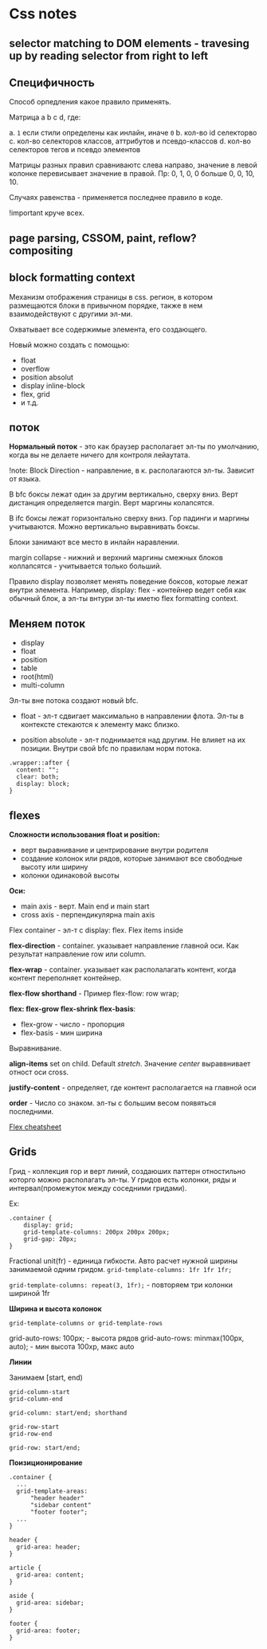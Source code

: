 # Css notes

## selector matching to DOM elements - travesing up by reading selector from right to left

## Специфичность

Способ орпедления какое правило применять. 

Матрица a b c d, где:

a. `1` если стили определены как инлайн, иначе `0`
b. кол-во id селекторво
c. кол-во селекторов классов, аттрибутов и псевдо-классов
d. кол-во селекторов тегов и псевдо элементов

Матрицы разных правил сравниваютс слева направо, значение в левой колонке перевисывает значение в правой. Пр: 0, 1, 0, 0 больше 0, 0, 10, 10.

Случаях равенства - применяется последнее правило в коде.

!important круче всех.

## page parsing, CSSOM, paint, reflow? compositing

## block formatting context

Механизм отображения страницы в css. регион, в котором размещаются блоки в привычном порядке, также в нем взаимодействуют с другими эл-ми.

Охватывает все содержимые элемента, его создающего.

Новый можно создать с помощью:
- float
- overflow
- position absolut
- display inline-block
- flex, grid
- и т.д.

## поток

**Нормальный поток** - это как браузер располагает эл-ты по умолчанию, когда вы не делаете ничего для контроля лейаутата.

!note: Block Direction - направление, в к. располагаются эл-ты. Зависит от языка.

В bfc боксы лежат один за другим вертикально, сверху вниз. Верт дистанция определяется margin. Верт маргины колапсятся.

В ifc боксы лежат горизонтально сверху вниз. Гор падинги и маргины учитываются. Можно вертикально выравнивать боксы.

Блоки занимают все место в инлайн наравлении. 

margin collapse - нижний и верхний маргины смежных блоков коллапсятся - учитывается только больший.

Правило display позволяет менять поведение боксов, которые лежат внутри элемента. Например, display: flex - контейнер ведет себя как обычный блок, а эл-ты внтури эл-ты иметю flex formatting  context.

## Меняем поток

- display
- float
- position
- table
- root(html)
- multi-column

Эл-ты вне потока создают новый bfc.

- float - эл-т сдвигает максимально в направлении флота.  Эл-ты в контексте стекаются к элементу макс близко.

- position absolute - эл-т поднимается над другим. Не влияет на их позиции. Внутри свой bfc по правилам норм потока.

```
.wrapper::after {
  content: "";
  clear: both;
  display: block;
}
```
 
## flexes

**Сложности использования float и position:**

- верт выравнивание и центрирование внутри родителя
- создание колонок или рядов, которые занимают все свободные высоту или ширину
- колонки одинаковой высоты

**Оси:**
- main axis - верт. Main end и main start
- cross axis - перпендикулярна main axis

Flex container - эл-т c display: flex. Flex items inside

**flex-direction** - container. указывает направление главной оси. Как результат направление row или column.

**flex-wrap** -  container. указывает как располалагать контент, когда контент переполняет контейнер.

**flex-flow shorthand**  - Пример flex-flow: row wrap;

**flex: flex-grow flex-shrink flex-basis**:
- flex-grow - число - пропорция
- flex-basis - мин ширина

Выравнивание.

**align-items** set on child. Default *stretch*. Значение *center* выраввнивает отност оси cross.

**justify-content** - определяет, где контент располагается на главной оси

**order** - Число со знаком. эл-ты с большим весом появяться последними.

[Flex cheatsheet](http://yoksel.github.io/flex-cheatsheet)

## Grids

Грид - коллекция гор и верт линий, создаюших паттерн отностильно которго можно располагать эл-ты. У гридов есть колонки, ряды и интервал(промежуток между соседними гридами).

Ex:

```
.container {
    display: grid;
    grid-template-columns: 200px 200px 200px;
    grid-gap: 20px;
}
```

Fractional unit(fr) - единица гибкости. Авто расчет нужной ширины занимаемой одним гридом.
`grid-template-columns: 1fr 1fr 1fr;`

`grid-template-columns: repeat(3, 1fr);` - повторяем три колонки шириной 1fr

**Ширина и высота колонок** 

`grid-template-columns or grid-template-rows`

grid-auto-rows: 100px; - высота рядов
grid-auto-rows: minmax(100px, auto); - мин высота 100xp, макс auto


**Линии**

Занимаем [start, end)
```
grid-column-start
grid-column-end

grid-column: start/end; shorthand

grid-row-start
grid-row-end

grid-row: start/end; 
```

**Поизиционирование**

```
.container {
  ...
  grid-template-areas: 
      "header header"
      "sidebar content"
      "footer footer";
  ...
}

header {
  grid-area: header;
}

article {
  grid-area: content;
}

aside {
  grid-area: sidebar;
}

footer {
  grid-area: footer;
}
```
